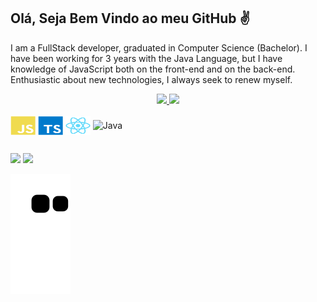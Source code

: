 ## Olá, Seja Bem Vindo ao meu GitHub ✌

I am a FullStack developer, graduated in Computer Science (Bachelor). I have
been working for 3 years with the Java Language, but I have knowledge of
JavaScript both on the front-end and on the back-end. Enthusiastic about new
technologies, I always seek to renew myself.

<div align="center">
  <a href="https://github.com/gjmedeiros">
    <img
      height="180em"
      src="https://github-readme-stats.vercel.app/api?username=gjmedeiros&show_icons=true&theme=radical"
    />
    <img
      height="180em"
      src="https://github-readme-stats.vercel.app/api/top-langs/?username=gjmedeiros&layout=compact&&theme=radical"
    />
  </a>
</div>

<div style="display: inline_block">
  <br />
  <img
    align="center"
    alt="Js"
    height="30"
    width="40"
    src="https://raw.githubusercontent.com/devicons/devicon/master/icons/javascript/javascript-plain.svg"
  />
  <img
    align="center"
    alt="Ts"
    height="30"
    width="40"
    src="https://raw.githubusercontent.com/devicons/devicon/master/icons/typescript/typescript-plain.svg"
  />
  <img
    align="center"
    alt="React"
    height="30"
    width="40"
    src="https://raw.githubusercontent.com/devicons/devicon/master/icons/react/react-original.svg"
  />
  <img
    align="center"
    alt="Java"
    height="30"
    width="40"
    src="https://cdn.jsdelivr.net/gh/devicons/devicon/icons/java/java-original.svg"
  />
</div>

##

<div>
  <a href="gabriel.m.goncalves@outlook.com"
    ><img
      src="https://img.shields.io/badge/Gmail-D14836?style=for-the-badge&logo=gmail&logoColor=white"
      target="_blank"
  /></a>
  <a
    href="https://www.linkedin.com/in/gabriel-medeiros-goncalves/"
    target="_blank"
    ><img
      src="https://img.shields.io/badge/-LinkedIn-%230077B5?style=for-the-badge&logo=linkedin&logoColor=white"
      target="_blank"
  /></a>
  
  ![Snake animation](https://github.com/gjmedeiros/gjmedeiros/blob/output/github-contribution-grid-snake.svg)
  
</div>
